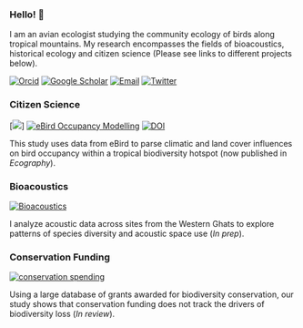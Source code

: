 ### Hello! 👋

I am an avian ecologist studying the community ecology of birds along tropical mountains. My research encompasses the fields of bioacoustics, historical ecology and citizen science (Please see links to different projects below). 

[![Orcid](https://img.shields.io/badge/Orcid-gray?style=flat-square&logo=ORCID)](https://orcid.org/0000-0002-0738-8808)
[![Google Scholar](https://img.shields.io/badge/GoogleScholar-gray?style=flat-square&logo=GoogleScholar)](https://scholar.google.com/citations?user=wDZCMlMAAAAJ&hl=en)
[![Email](https://img.shields.io/badge/Email-vr2352@columbia.edu-blue?style=flat-square)](mailto:vr2352@columbia.edu)
[![Twitter](https://img.shields.io/badge/Twitter-9cf?style=flat-square&logo=Twitter)](https://twitter.com/vjjan91)

### Citizen Science

[![](https://img.shields.io/badge/Ecography-blue?style=flat-square)]
[![eBird Occupancy Modelling](https://img.shields.io/badge/Github-eBird_Occupancy_Modelling-blue?style=flat-square)](https://github.com/vjjan91/eBirdOccupancy)
[![DOI](https://zenodo.org/badge/DOI/10.5281/zenodo.6501805.svg)](https://doi.org/10.5281/zenodo.6501805)

This study uses data from eBird to parse climatic and land cover influences on bird occupancy within a tropical biodiversity hotspot (now published in _Ecography_).   

### Bioacoustics

[![Bioacoustics](https://img.shields.io/badge/Github-Bioacoustics-blue?style=flat-square)](https://github.com/vjjan91/acoustics-westernGhats)

I analyze acoustic data across sites from the Western Ghats to explore patterns of species diversity and acoustic space use (*In prep*). 

### Conservation Funding

[![conservation spending](https://img.shields.io/badge/Github-conservation_funding-blue?style=flat-square)](https://github.com/vjjan91/conservation-spending)

Using a large database of grants awarded for biodiversity conservation, our study shows that conservation funding does not track the drivers of biodiversity loss (*In review*).
